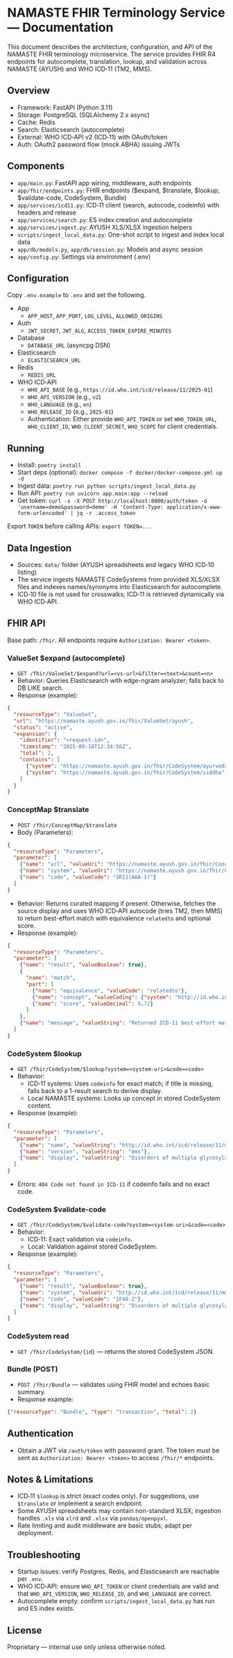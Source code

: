 # NAMASTE FHIR Terminology Service — Documentation

This document describes the architecture, configuration, and API of the NAMASTE FHIR terminology microservice. The service provides FHIR R4 endpoints for autocomplete, translation, lookup, and validation across NAMASTE (AYUSH) and WHO ICD‑11 (TM2, MMS).

## Overview

- Framework: FastAPI (Python 3.11)
- Storage: PostgreSQL (SQLAlchemy 2.x async)
- Cache: Redis
- Search: Elasticsearch (autocomplete)
- External: WHO ICD‑API v2 (ICD‑11) with OAuth/token
- Auth: OAuth2 password flow (mock ABHA) issuing JWTs

## Components

- `app/main.py`: FastAPI app wiring, middleware, auth endpoints
- `app/fhir/endpoints.py`: FHIR endpoints ($expand, $translate, $lookup, $validate-code, CodeSystem, Bundle)
- `app/services/icd11.py`: ICD‑11 client (search, autocode, codeinfo) with headers and release
- `app/services/search.py`: ES index creation and autocomplete
- `app/services/ingest.py`: AYUSH XLS/XLSX ingestion helpers
- `scripts/ingest_local_data.py`: One-shot script to ingest and index local data
- `app/db/models.py`, `app/db/session.py`: Models and async session
- `app/config.py`: Settings via environment (.env)

## Configuration

Copy `.env.example` to `.env` and set the following.

- App
  - `APP_HOST`, `APP_PORT`, `LOG_LEVEL`, `ALLOWED_ORIGINS`
- Auth
  - `JWT_SECRET`, `JWT_ALG`, `ACCESS_TOKEN_EXPIRE_MINUTES`
- Database
  - `DATABASE_URL` (asyncpg DSN)
- Elasticsearch
  - `ELASTICSEARCH_URL`
- Redis
  - `REDIS_URL`
- WHO ICD‑API
  - `WHO_API_BASE` (e.g., `https://id.who.int/icd/release/11/2025-01`)
  - `WHO_API_VERSION` (e.g., `v2`)
  - `WHO_LANGUAGE` (e.g., `en`)
  - `WHO_RELEASE_ID` (e.g., `2025-01`)
  - Authentication: Either provide `WHO_API_TOKEN` or set `WHO_TOKEN_URL`, `WHO_CLIENT_ID`, `WHO_CLIENT_SECRET`, `WHO_SCOPE` for client credentials.

## Running

- Install: `poetry install`
- Start deps (optional): `docker compose -f docker/docker-compose.yml up -d`
- Ingest data: `poetry run python scripts/ingest_local_data.py`
- Run API: `poetry run uvicorn app.main:app --reload`
- Get token: `curl -s -X POST http://localhost:8000/auth/token -d 'username=demo&password=demo' -H 'Content-Type: application/x-www-form-urlencoded' | jq -r .access_token`

Export `TOKEN` before calling APIs: `export TOKEN=...`

## Data Ingestion

- Sources: `data/` folder (AYUSH spreadsheets and legacy WHO ICD‑10 listing)
- The service ingests NAMASTE CodeSystems from provided XLS/XLSX files and indexes names/synonyms into Elasticsearch for autocomplete.
- ICD‑10 file is not used for crosswalks; ICD‑11 is retrieved dynamically via WHO ICD‑API.

## FHIR API

Base path: `/fhir`. All endpoints require `Authorization: Bearer <token>`.

### ValueSet $expand (autocomplete)

- `GET /fhir/ValueSet/$expand?url=<vs-url>&filter=<text>&count=<n>`
- Behavior: Queries Elasticsearch with edge-ngram analyzer; falls back to DB LIKE search.
- Response (example):

```json
{
  "resourceType": "ValueSet",
  "url": "https://namaste.ayush.gov.in/fhir/ValueSet/ayush",
  "status": "active",
  "expansion": {
    "identifier": "<request-id>",
    "timestamp": "2025-09-18T12:34:56Z",
    "total": 2,
    "contains": [
      {"system": "https://namaste.ayush.gov.in/fhir/CodeSystem/ayurveda", "code": "SR11(AAA-1)", "display": "Accumulation of Vata pattern (TM2)"},
      {"system": "https://namaste.ayush.gov.in/fhir/CodeSystem/siddha", "code": "...", "display": "..."}
    ]
  }
}
```

### ConceptMap $translate

- `POST /fhir/ConceptMap/$translate`
- Body (Parameters):

```json
{
  "resourceType": "Parameters",
  "parameter": [
    {"name": "url", "valueUri": "https://namaste.ayush.gov.in/fhir/ConceptMap/namaste-to-icd11"},
    {"name": "system", "valueUri": "https://namaste.ayush.gov.in/fhir/CodeSystem/ayurveda"},
    {"name": "code", "valueCode": "SR11(AAA-1)"}
  ]
}
```

- Behavior: Returns curated mapping if present. Otherwise, fetches the source display and uses WHO ICD‑API autocode (tries TM2, then MMS) to return best-effort match with equivalence `relatedto` and optional score.
- Response (example):

```json
{
  "resourceType": "Parameters",
  "parameter": [
    {"name": "result", "valueBoolean": true},
    {
      "name": "match",
      "part": [
        {"name": "equivalence", "valueCode": "relatedto"},
        {"name": "concept", "valueCoding": {"system": "http://id.who.int/icd/release/11/mms", "code": "1F40.Z", "display": "Disorders of multiple glycosylation or other pathways"}},
        {"name": "score", "valueDecimal": 0.72}
      ]
    },
    {"name": "message", "valueString": "Returned ICD-11 best-effort match via WHO ICD-API autocode."}
  ]
}
```

### CodeSystem $lookup

- `GET /fhir/CodeSystem/$lookup?system=<system-uri>&code=<code>`
- Behavior:
  - ICD‑11 systems: Uses `codeinfo` for exact match; if title is missing, falls back to a 1-result search to derive display.
  - Local NAMASTE systems: Looks up concept in stored CodeSystem content.
- Response (example):

```json
{
  "resourceType": "Parameters",
  "parameter": [
    {"name": "name", "valueString": "http://id.who.int/icd/release/11/mms"},
    {"name": "version", "valueString": "mms"},
    {"name": "display", "valueString": "Disorders of multiple glycosylation or other pathways"}
  ]
}
```

- Errors: `404 Code not found in ICD-11` if codeinfo fails and no exact code.

### CodeSystem $validate-code

- `GET /fhir/CodeSystem/$validate-code?system=<system-uri>&code=<code>`
- Behavior:
  - ICD‑11: Exact validation via `codeinfo`.
  - Local: Validation against stored CodeSystem.
- Response (example):

```json
{
  "resourceType": "Parameters",
  "parameter": [
    {"name": "result", "valueBoolean": true},
    {"name": "system", "valueUri": "http://id.who.int/icd/release/11/mms"},
    {"name": "code", "valueCode": "1F40.Z"},
    {"name": "display", "valueString": "Disorders of multiple glycosylation or other pathways"}
  ]
}
```

### CodeSystem read

- `GET /fhir/CodeSystem/{id}` — returns the stored CodeSystem JSON.

### Bundle (POST)

- `POST /fhir/Bundle` — validates using FHIR model and echoes basic summary.
- Response example:

```json
{"resourceType": "Bundle", "type": "transaction", "total": 2}
```

## Authentication

- Obtain a JWT via `/auth/token` with password grant. The token must be sent as `Authorization: Bearer <token>` to access `/fhir/*` endpoints.

## Notes & Limitations

- ICD‑11 `$lookup` is strict (exact codes only). For suggestions, use `$translate` or implement a search endpoint.
- Some AYUSH spreadsheets may contain non-standard XLSX; ingestion handles `.xls` via `xlrd` and `.xlsx` via `pandas/openpyxl`.
- Rate limiting and audit middleware are basic stubs; adapt per deployment.

## Troubleshooting

- Startup issues: verify Postgres, Redis, and Elasticsearch are reachable per `.env`.
- WHO ICD‑API: ensure `WHO_API_TOKEN` or client credentials are valid and that `WHO_API_VERSION`, `WHO_RELEASE_ID`, and `WHO_LANGUAGE` are correct.
- Autocomplete empty: confirm `scripts/ingest_local_data.py` has run and ES index exists.

## License

Proprietary — internal use only unless otherwise noted.
